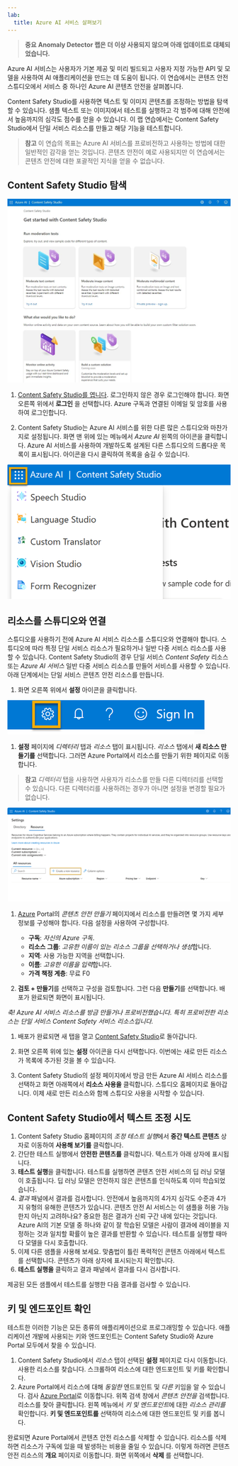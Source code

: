 ```yaml
---
lab:
  title: Azure AI 서비스 살펴보기
---
```


> **중요**
> **Anomaly Detector 랩은 더 이상 사용되지 않으며 아래 업데이트로 대체되었습니다.**

Azure AI 서비스는 사용자가 기본 제공 및 미리 빌드되고 사용자 지정 가능한 API 및 모델을 사용하여 AI 애플리케이션을 만드는 데 도움이 됩니다. 이 연습에서는 콘텐츠 안전 스튜디오에서 서비스 중 하나인 Azure AI 콘텐츠 안전을 살펴봅니다. 

Content Safety Studio를 사용하면 텍스트 및 이미지 콘텐츠를 조정하는 방법을 탐색할 수 있습니다. 샘플 텍스트 또는 이미지에서 테스트를 실행하고 각 범주에 대해 안전에서 높음까지의 심각도 점수를 얻을 수 있습니다. 이 랩 연습에서는 Content Safety Studio에서 단일 서비스 리소스를 만들고 해당 기능을 테스트합니다. 

> **참고** 이 연습의 목표는 Azure AI 서비스를 프로비전하고 사용하는 방법에 대한 일반적인 감각을 얻는 것입니다. 콘텐츠 안전이 예로 사용되지만 이 연습에서는 콘텐츠 안전에 대한 포괄적인 지식을 얻을 수 없습니다.

## Content Safety Studio 탐색 

![콘텐츠 안전 스튜디오 방문 페이지의 스크린샷.](./media/content-safety/content-safety-getting-started.png)


1. [Content Safety Studio를 엽니다](https://contentsafety.cognitive.azure.com?azure-portal=true). 로그인하지 않은 경우 로그인해야 합니다. 화면 오른쪽 위에서 **로그인** 을 선택합니다. Azure 구독과 연결된 이메일 및 암호를 사용하여 로그인합니다. 

1. Content Safety Studio는 Azure AI 서비스를 위한 다른 많은 스튜디오와 마찬가지로 설정됩니다. 화면 맨 위에 있는 메뉴에서 *Azure AI* 왼쪽의 아이콘을 클릭합니다. Azure AI 서비스를 사용하여 개발하도록 설계된 다른 스튜디오의 드롭다운 목록이 표시됩니다. 아이콘을 다시 클릭하여 목록을 숨길 수 있습니다.

![토글 선택 영역이 열려 다른 스튜디오로 전환할 수 있는 Content Safety Studio 메뉴의 스크린샷](./media/content-safety/studio-toggle-icon.png)  

## 리소스를 스튜디오와 연결 

스튜디오를 사용하기 전에 Azure AI 서비스 리소스를 스튜디오와 연결해야 합니다. 스튜디오에 따라 특정 단일 서비스 리소스가 필요하거나 일반 다중 서비스 리소스를 사용할 수 있습니다. Content Safety Studio의 경우 단일 서비스 *Content Safety* 리소스 또는 *Azure AI 서비스* 일반 다중 서비스 리소스를 만들어 서비스를 사용할 수 있습니다. 아래 단계에서는 단일 서비스 콘텐츠 안전 리소스를 만듭니다. 

1. 화면 오른쪽 위에서 **설정** 아이콘을 클릭합니다. 

![화면 오른쪽 위에 있는 벨, 물음표, 웃는 얼굴 아이콘 옆에 있는 설정 아이콘의 스크린샷](./media/content-safety/settings-toggle.png)

1. **설정** 페이지에 *디렉터리* 탭과 *리소스* 탭이 표시됩니다. *리소스* 탭에서 **새 리소스 만들기를** 선택합니다. 그러면 Azure Portal에서 리소스를 만들기 위한 페이지로 이동합니다.

> **참고** *디렉터리* 탭을 사용하면 사용자가 리소스를 만들 다른 디렉터리를 선택할 수 있습니다. 다른 디렉터리를 사용하려는 경우가 아니면 설정을 변경할 필요가 없습니다. 

![Content Safety Studio의 설정 페이지에서 새 리소스 만들기를 선택할 위치의 스크린샷.](./media/content-safety/create-new-resource-from-studio.png)

1. [Azure](https://portal.azure.com?auzre-portal=true) Portal의 *콘텐츠 안전 만들기* 페이지에서 리소스를 만들려면 몇 가지 세부 정보를 구성해야 합니다. 다음 설정을 사용하여 구성합니다.
    - **구독**: *자신의 Azure 구독*.
    - **리소스 그룹**: *고유한 이름이 있는 리소스 그룹을 선택하거나 생성*합니다.
    - **지역**: 사용 가능한 지역을 선택합니다.
    - **이름**: *고유한 이름을 입력*합니다.
    - **가격 책정 계층**: 무료 F0

1. **검토 + 만들기**를 선택하고 구성을 검토합니다. 그런 다음 **만들기**를 선택합니다. 배포가 완료되면 화면이 표시됩니다. 

*축! Azure AI 서비스 리소스를 방금 만들거나 프로비전했습니다. 특히 프로비전한 리소스는 단일 서비스 Content Safety 서비스 리소스입니다.*

1. 배포가 완료되면 새 탭을 열고 [Content Safety Studio](https://contentsafety.cognitive.azure.com?azure-portal=true)로 돌아갑니다. 

1. 화면 오른쪽 위에 있는 **설정** 아이콘을 다시 선택합니다. 이번에는 새로 만든 리소스가 목록에 추가된 것을 볼 수 있습니다.  

1. Content Safety Studio의 설정 페이지에서 방금 만든 Azure AI 서비스 리소스를 선택하고 화면 아래쪽에서 **리소스 사용을** 클릭합니다. 스튜디오 홈페이지로 돌아갑니다. 이제 새로 만든 리소스와 함께 스튜디오 사용을 시작할 수 있습니다.

## Content Safety Studio에서 텍스트 조정 시도

1. Content Safety Studio 홈페이지의 *조정 테스트 실행*에서 **중간 텍스트 콘텐츠** 상자로 이동하여 **사용해 보기를** 클릭합니다.
1. 간단한 테스트 실행에서 **안전한 콘텐츠를** 클릭합니다. 텍스트가 아래 상자에 표시됩니다. 
1. **테스트 실행**을 클릭합니다. 테스트를 실행하면 콘텐츠 안전 서비스의 딥 러닝 모델이 호출됩니다. 딥 러닝 모델은 안전하지 않은 콘텐츠를 인식하도록 이미 학습되었습니다.
1. *결과* 패널에서 결과를 검사합니다. 안전에서 높음까지의 4가지 심각도 수준과 4가지 유형의 유해한 콘텐츠가 있습니다. 콘텐츠 안전 AI 서비스는 이 샘플을 허용 가능한지 아닌지 고려하나요? 중요한 점은 결과가 신뢰 구간 내에 있다는 것입니다. Azure AI의 기본 모델 중 하나와 같이 잘 학습된 모델은 사람이 결과에 레이블을 지정하는 것과 일치할 확률이 높은 결과를 반환할 수 있습니다. 테스트를 실행할 때마다 모델을 다시 호출합니다. 
1. 이제 다른 샘플을 사용해 보세요. 맞춤법이 틀린 폭력적인 콘텐츠 아래에서 텍스트를 선택합니다. 콘텐츠가 아래 상자에 표시되는지 확인합니다.
1. **테스트 실행을** 클릭하고 결과 패널에서 결과를 다시 검사합니다. 

제공된 모든 샘플에서 테스트를 실행한 다음 결과를 검사할 수 있습니다.

## 키 및 엔드포인트 확인

테스트한 이러한 기능은 모든 종류의 애플리케이션으로 프로그래밍할 수 있습니다. 애플리케이션 개발에 사용되는 키와 엔드포인트는 Content Safety Studio와 Azure Portal 모두에서 찾을 수 있습니다. 

1. Content Safety Studio에서 *리소스* 탭이 선택된 **설정** 페이지로 다시 이동합니다. 사용한 리소스를 찾습니다. 스크롤하여 리소스에 대한 엔드포인트 및 키를 확인합니다. 
1. Azure Portal에서 리소스에 대해 *동일한* 엔드포인트 및 *다른* 키임을 알 수 있습니다. 검사 [Azure Portal](https://portal.azure.com?auzre-portal=true)로 이동합니다. 위쪽 검색 창에서 *콘텐츠 안전을* 검색합니다. 리소스를 찾아 클릭합니다. 왼쪽 메뉴에서 *키 및 엔드포인트*에 대한 *리소스 관리를* 확인합니다. **키 및 엔드포인트를** 선택하여 리소스에 대한 엔드포인트 및 키를 봅니다. 

완료되면 Azure Portal에서 콘텐츠 안전 리소스를 삭제할 수 있습니다. 리소스를 삭제하면 리소스가 구독에 있을 때 발생하는 비용을 줄일 수 있습니다. 이렇게 하려면 콘텐츠 안전 리소스의 **개요** 페이지로 이동합니다. 화면 위쪽에서 **삭제** 를 선택합니다. 
